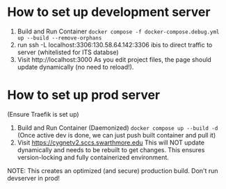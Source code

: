 # How to set up development server

1. Build and Run Container
`docker compose -f docker-compose.debug.yml up --build --remove-orphans`
2. run ssh -L localhost:3306:130.58.64.142:3306 ibis to direct traffic to server
(whitelisted for ITS databse)
3. Visit http://localhost:3000
As you edit project files, the page should update dynamically (no need to reload!).

# How to set up prod server

(Ensure Traefik is set up)

1. Build and Run Container (Daemonized)
`docker compose up --build -d`
(Once active dev is done, we can just push built container and pull it)
2. Visit https://cygnetv2.sccs.swarthmore.edu
This will NOT update dynamically and needs to be rebuilt to get changes. This ensures version-locking and fully containerized environment.

NOTE: This creates an optimized (and secure) production build. Don't run devserver in prod!

